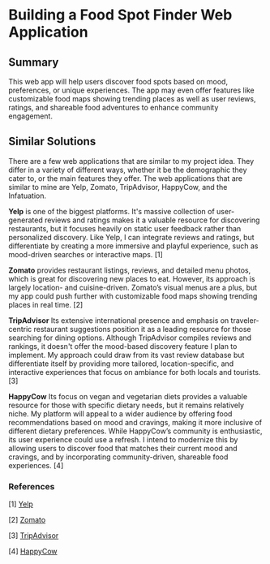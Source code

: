 # Building a Food Spot Finder Web Application

## Summary

This web app will help users discover food spots based on mood, preferences, or unique experiences. The app may even offer features like customizable food maps showing trending places as well as user reviews, ratings, and shareable food adventures to enhance community engagement.

## Similar Solutions

There are a few web applications that are similar to my project idea. They differ in a variety of different ways, whether it be the demographic they cater to, or the main features they offer. The web applications that are similar to mine are Yelp, Zomato, TripAdvisor, HappyCow, and the Infatuation. 

**Yelp** is one of the biggest platforms. It's massive collection of user-generated reviews and ratings makes it a valuable resource for discovering restaurants, but it focuses heavily on static user feedback rather than personalized discovery. Like Yelp, I can integrate reviews and ratings, but differentiate by creating a more immersive and playful experience, such as mood-driven searches or interactive maps. [1]

**Zomato** provides restaurant listings, reviews, and detailed menu photos, which is great for discovering new places to eat. However, its approach is largely location- and cuisine-driven. Zomato’s visual menus are a plus, but my app could push further with customizable food maps showing trending places in real time​. [2]

**TripAdvisor** Its extensive international presence and emphasis on traveler-centric restaurant suggestions position it as a leading resource for those searching for dining options. Although TripAdvisor compiles reviews and rankings, it doesn't offer the mood-based discovery feature I plan to implement. My approach could draw from its vast review database but differentiate itself by providing more tailored, location-specific, and interactive experiences that focus on ambiance for both locals and tourists. [3]

**HappyCow** Its focus on vegan and vegetarian diets provides a valuable resource for those with specific dietary needs, but it remains relatively niche. My platform will appeal to a wider audience by offering food recommendations based on mood and cravings, making it more inclusive of different dietary preferences. While HappyCow’s community is enthusiastic, its user experience could use a refresh. I intend to modernize this by allowing users to discover food that matches their current mood and cravings, and by incorporating community-driven, shareable food experiences. [4]



### References

[1] [Yelp](https://www.yelp.com)

[2] [Zomato](https://www.zomato.com)

[3] [TripAdvisor](https://www.tripadvisor.com)

[4] [HappyCow](https://www.happycow.net)
